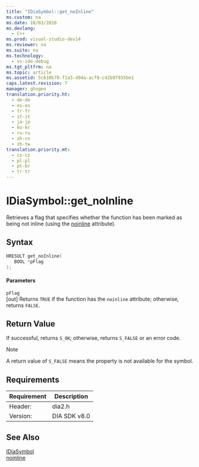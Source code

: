 ```yaml
---
title: "IDiaSymbol::get_noInline"
ms.custom: na
ms.date: 10/03/2016
ms.devlang: 
  - C++
ms.prod: visual-studio-dev14
ms.reviewer: na
ms.suite: na
ms.technology: 
  - vs-ide-debug
ms.tgt_pltfrm: na
ms.topic: article
ms.assetid: 5c610b78-f1a3-494a-acf8-c42b97935be1
caps.latest.revision: 7
manager: ghogen
translation.priority.ht: 
  - de-de
  - es-es
  - fr-fr
  - it-it
  - ja-jp
  - ko-kr
  - ru-ru
  - zh-cn
  - zh-tw
translation.priority.mt: 
  - cs-cz
  - pl-pl
  - pt-br
  - tr-tr
---
```

# IDiaSymbol::get_noInline
Retrieves a flag that specifies whether the function has been marked as being not inline (using the [noinline](../Topic/noinline.md) attribute).  
  
## Syntax  
  
```cpp  
HRESULT get_noInline(  
   BOOL *pFlag  
);  
```  
  
#### Parameters  
 `pFlag`  
 [out] Returns `TRUE` if the function has the `noinline` attribute; otherwise, returns `FALSE`.  
  
## Return Value  
 If successful, returns `S_OK`; otherwise, returns `S_FALSE` or an error code.  
  
> [!NOTE]
>  A return value of `S_FALSE` means the property is not available for the symbol.  
  
## Requirements  
  
|Requirement|Description|  
|-----------------|-----------------|  
|Header:|dia2.h|  
|Version:|DIA SDK v8.0|  
  
## See Also  
 [IDiaSymbol](../VS_debugger/IDiaSymbol.md)   
 [noinline](../Topic/noinline.md)
